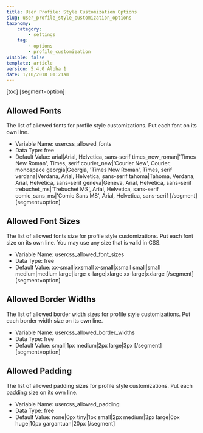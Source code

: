 ```yaml
---
title: User Profile: Style Customization Options
slug: user_profile_style_customization_options
taxonomy:
    category:
        - settings
    tag:
        - options
        - profile_customization
visible: false
template: article
version: 5.4.0 Alpha 1
date: 1/10/2018 01:21am
---
```


[toc]
[segment=option]

## Allowed Fonts
The list of allowed fonts for profile style customizations. Put each font on its own line.



- Variable Name: usercss_allowed_fonts
- Data Type: free
- Default Value: arial|Arial, Helvetica, sans-serif
times_new_roman|'Times New Roman', Times, serif
courier_new|'Courier New', Courier, monospace
georgia|Georgia, 'Times New Roman', Times, serif
verdana|Verdana, Arial, Helvetica, sans-serif
tahoma|Tahoma, Verdana, Arial, Helvetica, sans-serif
geneva|Geneva, Arial, Helvetica, sans-serif
trebuchet_ms|'Trebuchet MS', Arial, Helvetica, sans-serif
comic_sans_ms|'Comic Sans MS', Arial, Helvetica, sans-serif
[/segment][segment=option]

## Allowed Font Sizes
The list of allowed fonts size for profile style customizations. Put each font size on its own line. You may use any size that is valid in CSS.



- Variable Name: usercss_allowed_font_sizes
- Data Type: free
- Default Value: xx-small|xxsmall
x-small|xsmall
small|small
medium|medium
large|large
x-large|xlarge
xx-large|xxlarge
[/segment][segment=option]

## Allowed Border Widths
The list of allowed border width sizes for profile style customizations. Put each border width size on its own line.



- Variable Name: usercss_allowed_border_widths
- Data Type: free
- Default Value: small|1px
medium|2px
large|3px
[/segment][segment=option]

## Allowed Padding
The list of allowed padding sizes for profile style customizations. Put each padding size on its own line.



- Variable Name: usercss_allowed_padding
- Data Type: free
- Default Value: none|0px
tiny|1px
small|2px
medium|3px
large|6px
huge|10px
gargantuan|20px
[/segment]